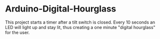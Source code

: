 # Arduino-Digital-Hourglass

This project starts a timer after a tilt switch is closed.
Every 10 seconds an LED will light up and stay lit, thus creating a one minute "digital hourglass" for the user.
